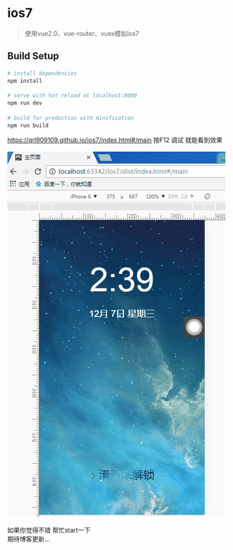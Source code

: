 # ios7

> 使用vue2.0、vue-router、vuex模拟ios7
## Build Setup

``` bash
# install dependencies
npm install

# serve with hot reload at localhost:8080
npm run dev

# build for production with minification
npm run build
```
https://qrl909109.github.io/ios7/index.html#/main 按F12 调试 就能看到效果 
<br/>
<br/>![ABC](https://github.com/QRL909109/ios7/blob/master/src/assets/ios7.gif)
<br/>
<br/>如果你觉得不错  帮忙start一下
<br/>期待博客更新...
